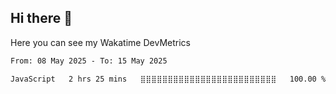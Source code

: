 ## Hi there 👋

Here you can see my Wakatime DevMetrics
<!--START_SECTION:waka-->

```txt
From: 08 May 2025 - To: 15 May 2025

JavaScript   2 hrs 25 mins   ⣿⣿⣿⣿⣿⣿⣿⣿⣿⣿⣿⣿⣿⣿⣿⣿⣿⣿⣿⣿⣿⣿⣿⣿⣿   100.00 %
```

<!--END_SECTION:waka-->


